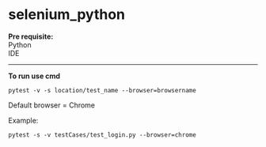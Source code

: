 # selenium_python
**Pre requisite:** <br>
Python <br>
IDE

-------------------------------------------------------------------------
**To run use cmd** 
```
pytest -v -s location/test_name --browser=browsername
```
Default browser = Chrome

Example: 
```
pytest -s -v testCases/test_login.py --browser=chrome
```